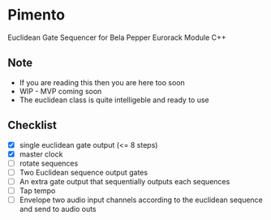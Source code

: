 # Pimento
Euclidean Gate Sequencer for Bela Pepper Eurorack Module C++

## Note
- If you are reading this then you are here too soon
- WIP - MVP coming soon
- The euclidean class is quite intelligeble and ready to use

## Checklist
- [x] single euclidean gate output (<= 8 steps)
- [x] master clock
- [ ] rotate sequences
- [ ] Two Euclidean sequence output gates 
- [ ] An extra gate output that sequentially outputs each sequences
- [ ] Tap tempo
- [ ] Envelope two audio input channels according to the euclidean sequence and send to audio outs
